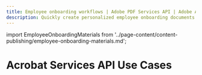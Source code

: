 ```yaml
---
title: Employee onboarding workflows | Adobe PDF Services API | Adobe Acrobat Services
description: Quickly create personalized employee onboarding documents with Adobe Acrobat Services. Our PDF Services API helps you create, convert, OCR PDFs and more. Free 6-month trial. Learn more today.
---
```


import EmployeeOnboardingMaterials from '../page-content/content-publishing/employee-onboarding-materials.md';


<Hero slots="heading" variant="fullwidth" theme="dark"  customLayout className="herobgImage Hero-Banner" />

# Acrobat Services API Use Cases


<MenuWrapperComponent  menuItem= 'subMenuPages'  slots="content"  repeat="1" theme="lightest" className="Employee-Onboarding-Materials"/>

<EmployeeOnboardingMaterials />
